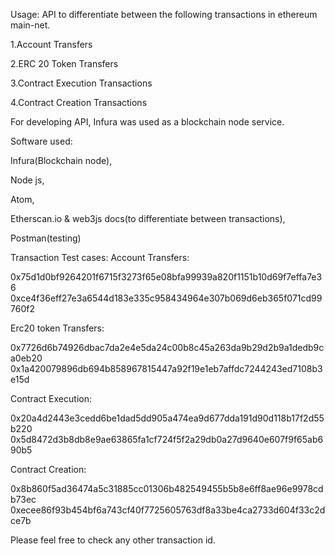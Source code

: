 Usage:
API to differentiate between the following transactions in ethereum main-net.

1.Account Transfers 


2.ERC 20 Token Transfers


3.Contract Execution Transactions 


4.Contract Creation Transactions


For developing API, Infura was used as a blockchain node service.

Software used:

Infura(Blockchain node),


Node js,


Atom,


Etherscan.io & web3js docs(to differentiate between transactions),


Postman(testing)



Transaction Test cases:
Account Transfers:


0x75d1d0bf9264201f6715f3273f65e08bfa99939a820f1151b10d69f7effa7e36
0xce4f36eff27e3a6544d183e335c958434964e307b069d6eb365f071cd99760f2

Erc20 token Transfers:


0x7726d6b74926dbac7da2e4e5da24c00b8c45a263da9b29d2b9a1dedb9ca0eb20
0x1a420079896db694b858967815447a92f19e1eb7affdc7244243ed7108b3e15d

Contract Execution:


0x20a4d2443e3cedd6be1dad5dd905a474ea9d677dda191d90d118b17f2d55b220
0x5d8472d3b8db8e9ae63865fa1cf724f5f2a29db0a27d9640e607f9f65ab690b5

Contract Creation:


0x8b860f5ad36474a5c31885cc01306b482549455b5b8e6ff8ae96e9978cdb73ec
0xecee86f93b454bf6a743cf40f7725605763df8a33be4ca2733d604f33c2dce7b


Please feel free to check any other transaction id.
